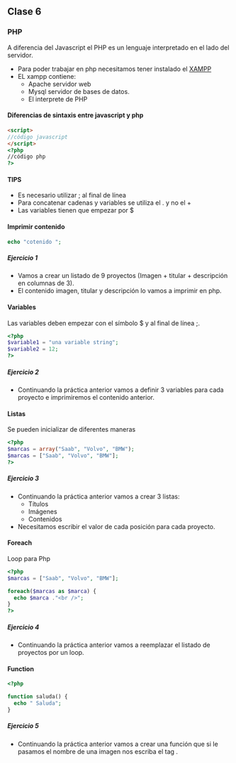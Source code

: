 ## Clase 6

### PHP

A diferencia del Javascript el PHP es un lenguaje interpretado en el lado del servidor.
- Para poder trabajar en php necesitamos tener instalado el [XAMPP](https://www.apachefriends.org/es/index.html)
- EL xampp contiene:
  * Apache servidor web
  * Mysql servidor de bases de datos.
  * El interprete de PHP

#### Diferencias de sintaxis entre javascript y php
```html
<script>
//código javascript
</script>
<?php
//código php
?>
```
#### TIPS

- Es necesario utilizar ; al final de línea
- Para concatenar cadenas y variables se utiliza el . y no el +
- Las variables tienen que empezar por $

 #### Imprimir contenido
```php
echo "cotenido ";
```
##### Ejercicio 1
- Vamos a crear un listado de 9 proyectos (Imagen + titular + descripción en columnas de 3).
- El contenido imagen, titular y descripción lo vamos a imprimir en php.

#### Variables
Las variables deben empezar con el símbolo $ y al final de línea ;.
```php
<?php
$variable1 = "una variable string";
$variable2 = 12;
?>
```

##### Ejercicio 2
- Continuando la práctica anterior vamos a definir 3 variables para cada proyecto e imprimiremos el contenido anterior.

#### Listas

Se pueden inicializar de diferentes maneras

```php
<?php
$marcas = array("Saab", "Volvo", "BMW");
$marcas = ["Saab", "Volvo", "BMW"];
?>
```

##### Ejercicio 3
- Continuando la práctica anterior vamos a crear 3 listas:
  - Títulos
  - Imágenes
  - Contenidos
- Necesitamos escribir el valor de cada posición para cada proyecto.

#### Foreach
Loop para Php
```php
<?php
$marcas = ["Saab", "Volvo", "BMW"];

foreach($marcas as $marca) {
  echo $marca ."<br />";
}
?>
```
##### Ejercicio 4
- Continuando la práctica anterior vamos a reemplazar el listado de proyectos por un loop.

#### Function

```php
<?php

function saluda() {
  echo " Saluda";
}
```
##### Ejercicio 5
- Continuando la práctica anterior vamos a crear una función que si le pasamos el nombre de una imagen nos escriba el tag <img />.
